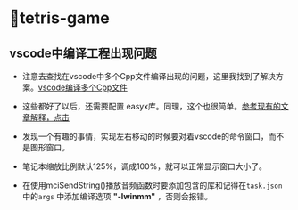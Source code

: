 # 🌟tetris-game
vscode中编译工程出现问题
---------------------------------------------

* 注意去查找在vscode中多个Cpp文件编译出现的问题，这里我找到了解决方案。[vscode编译多个Cpp文件](https://blog.csdn.net/m0_50609661/article/details/126330155)

* 这些都好了以后，还需要配置 easyx库。同理，这个也很简单。[参考现有的文章解释，点击](https://blog.csdn.net/m0_73676501/article/details/130421076)

* 发现一个有趣的事情，实现左右移动的时候要对着vscode的命令窗口，而不是图形窗口。
* 笔记本缩放比例默认125%，调成100%，就可以正常显示窗口大小了。
* 在使用mciSendString()播放音频函数时要添加包含的库和记得在`task.json` 中的`args` 中添加编译选项  **"-lwinmm"** ，否则会报错。

